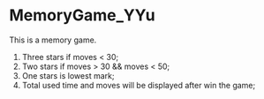 # MemoryGame_YYu
This is a memory game.
1. Three stars if moves < 30;
2. Two stars if moves > 30 && moves < 50;
3. One stars is lowest mark;
4. Total used time and moves will be displayed after win the game;
